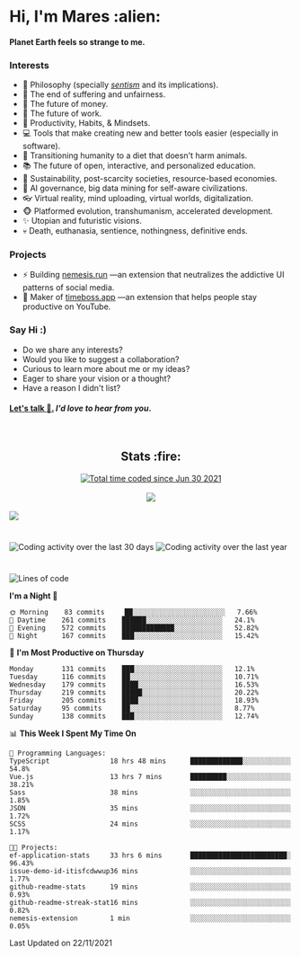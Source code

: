<h1>Hi, I'm Mares :alien:</h1>

#### Planet Earth feels so strange to me.

### **Interests**

- 🌊 Philosophy (specially [_sentism_][sentismmedium] and its implications).
- 🎯 The end of suffering and unfairness.
- 💸 The future of money.
- 💼 The future of work.
- 🧠 Productivity, Habits, & Mindsets.
- 💻 Tools that make creating new and better tools easier (especially in software).
- 🥗 Transitioning humanity to a diet that doesn't harm animals.
- 📚 The future of open, interactive, and personalized education.
- 🌱 Sustainability, post-scarcity societies, resource-based economies.
- 🤖 AI governance, big data mining for self-aware civilizations.
- 👓 Virtual reality, mind uploading, virtual worlds, digitalization.
- 🐵 Platformed evolution, transhumanism, accelerated development.
- ✨ Utopian and futuristic visions.
- 💀 Death, euthanasia, sentience, nothingness, definitive ends.


### **Projects**

- ⚡ Building [nemesis.run](https://nemesis.run) —an extension that neutralizes the addictive UI patterns of social media.
- 💎 Maker of [timeboss.app](https://timeboss.app) —an extension that helps people stay productive on YouTube.


### **Say Hi :)**

- Do we share any interests?
- Would you like to suggest a collaboration?
- Curious to learn more about me or my ideas?
- Eager to share your vision or a thought?
- Have a reason I didn't list?

#### [Let's talk :wave:.](mailto:mareszhar@gmail.com) _I'd love to hear from you_.

[sentismmedium]: https://medium.com/@mareszhar/born-a-prisoner-a-reflection-about-life-its-struggles-and-a-plan-to-escape-d8566ce9b026

<br>

<h2 align="center">Stats :fire:</h2>

<div align="center">
  <a href="https://wakatime.com/@cfdc0e0d-4860-4b62-9ff0-cb659185525e">
    <img src="https://wakatime.com/badge/user/cfdc0e0d-4860-4b62-9ff0-cb659185525e.svg" alt="Total time coded since Jun 30 2021" />
  </a>
</div>

<br>

<div align="center">
  <img src="https://github-readme-streak-stats.herokuapp.com?user=mareszhar&theme=black-ice&hide_border=true&stroke=FFFFFF15&ring=DF8FFE&fire=DF8FFE&currStreakLabel=DF8FFE&background=1A232A&currStreakNum=86FFAB&dates=B1AAB3FF">
</div>

<!-- Add or remove this: &dates=B1AAB3FF at the end of the streak stats URL if they get bugged and aren't updating -->

<br>

<img src="https://activity-graph.herokuapp.com/graph?username=mareszhar&theme=nord&bg_color=00000000&color=979797&line=DF8FFE&point=00000000&area=true&hide_border=true">

<br>

<h1></h1>

<img src="https://wakatime.com/share/@mares/5df0ff02-9c79-41b4-b540-51dc9c65a57b.svg" alt="Coding activity over the last 30 days" />
<img src="https://wakatime.com/share/@mares/ea89ba71-f374-40af-930c-e0655909fe37.svg" alt="Coding activity over the last year" />

<h1></h1>

<!--START_SECTION:waka-->
![Lines of code](https://img.shields.io/badge/From%20Hello%20World%20I%27ve%20Written-168448%20lines%20of%20code-blue)

**I'm a Night 🦉** 

```text
🌞 Morning    83 commits     ██░░░░░░░░░░░░░░░░░░░░░░░   7.66% 
🌆 Daytime    261 commits    ██████░░░░░░░░░░░░░░░░░░░   24.1% 
🌃 Evening    572 commits    █████████████░░░░░░░░░░░░   52.82% 
🌙 Night      167 commits    ███░░░░░░░░░░░░░░░░░░░░░░   15.42%

```
📅 **I'm Most Productive on Thursday** 

```text
Monday       131 commits    ███░░░░░░░░░░░░░░░░░░░░░░   12.1% 
Tuesday      116 commits    ██░░░░░░░░░░░░░░░░░░░░░░░   10.71% 
Wednesday    179 commits    ████░░░░░░░░░░░░░░░░░░░░░   16.53% 
Thursday     219 commits    █████░░░░░░░░░░░░░░░░░░░░   20.22% 
Friday       205 commits    ████░░░░░░░░░░░░░░░░░░░░░   18.93% 
Saturday     95 commits     ██░░░░░░░░░░░░░░░░░░░░░░░   8.77% 
Sunday       138 commits    ███░░░░░░░░░░░░░░░░░░░░░░   12.74%

```


📊 **This Week I Spent My Time On** 

```text
💬 Programming Languages: 
TypeScript               18 hrs 48 mins      █████████████░░░░░░░░░░░░   54.8% 
Vue.js                   13 hrs 7 mins       █████████░░░░░░░░░░░░░░░░   38.21% 
Sass                     38 mins             ░░░░░░░░░░░░░░░░░░░░░░░░░   1.85% 
JSON                     35 mins             ░░░░░░░░░░░░░░░░░░░░░░░░░   1.72% 
SCSS                     24 mins             ░░░░░░░░░░░░░░░░░░░░░░░░░   1.17%

🐱‍💻 Projects: 
ef-application-stats     33 hrs 6 mins       ████████████████████████░   96.43% 
issue-demo-id-itisfcdwwup36 mins             ░░░░░░░░░░░░░░░░░░░░░░░░░   1.77% 
github-readme-stats      19 mins             ░░░░░░░░░░░░░░░░░░░░░░░░░   0.93% 
github-readme-streak-stat16 mins             ░░░░░░░░░░░░░░░░░░░░░░░░░   0.82% 
nemesis-extension        1 min               ░░░░░░░░░░░░░░░░░░░░░░░░░   0.05%

```


 Last Updated on 22/11/2021
<!--END_SECTION:waka-->
